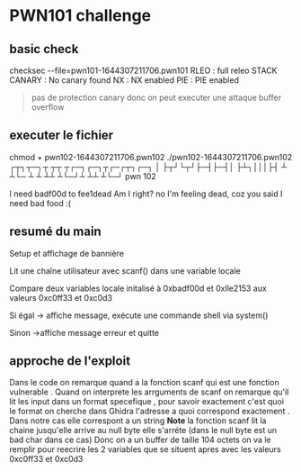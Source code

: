 # PWN101 challenge

## basic check

checksec --file=pwn101-1644307211706.pwn101
RLEO : full releo
STACK CANARY : No canary found
NX : NX enabled
PIE : PIE enabled

> pas de protection canary donc on peut executer une attaque buffer overflow

## executer le fichier

chmod + pwn102-1644307211706.pwn102
./pwn102-1644307211706.pwn102
       ┌┬┐┬─┐┬ ┬┬ ┬┌─┐┌─┐┬┌─┌┬┐┌─┐
        │ ├┬┘└┬┘├─┤├─┤│  ├┴┐│││├┤
        ┴ ┴└─ ┴ ┴ ┴┴ ┴└─┘┴ ┴┴ ┴└─┘
                 pwn 102

I need badf00d to fee1dead
Am I right? no
I'm feeling dead, coz you said I need bad food :(

## resumé du main

Setup et affichage de bannière

Lit une chaîne utilisateur avec scanf() dans une variable locale

Compare deux variables locale initalisé à 0xbadf00d et 0xlle2153 aux valeurs 0xc0ff33 et 0xc0d3

Si égal → affiche message, exécute une commande shell via system()

Sinon →affiche message erreur et quitte

## approche de l'exploit

Dans le code on remarque quand a la fonction scanf qui est une fonction vulnerable . Quand on interprete les arrguments de scanf on remarque qu'il lit les input dans un format specefique , pour savoir exactement c'est quoi le format on cherche dans Ghidra l'adresse a quoi correspond exactement . Dans notre cas elle correspont a un string
**Note**
la fonction scanf lit la chaine jusqu'elle arrive au null byte elle s'arréte (dans le null byte est un bad char dans ce cas)
Donc on a un buffer de taille 104 octets on va le remplir pour reecrire les 2 variables que se situent apres avec les valeurs 0xc0ff33 et 0xc0d3
